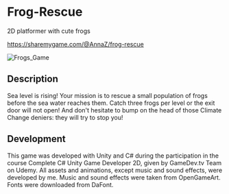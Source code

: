 # Frog-Rescue
2D platformer with cute frogs

https://sharemygame.com/@AnnaZ/frog-rescue

![Frogs_Game](https://user-images.githubusercontent.com/90032680/131989461-58673cd2-2d2d-4a64-97aa-c7479adbdd03.jpg)

## Description
Sea level is rising! Your mission is to rescue a small population of frogs before the sea water reaches them. Catch three frogs per level or the exit door will not open! And don't hesitate to bump on the head of those Climate Change deniers: they will try to stop you! 

## Development
This game was developed with Unity and C# during the participation in the course Complete C# Unity Game Developer 2D, given by GameDev.tv Team on Udemy. All assets and animations, except music and sound effects, were developed by me. Music and sound effects were taken from OpenGameArt. Fonts were downloaded from DaFont.
